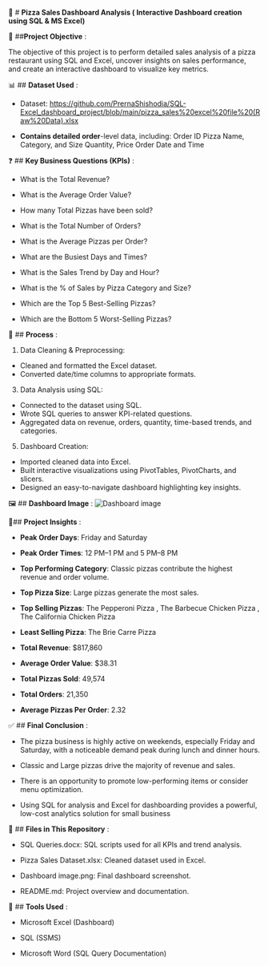 🍕 #  **Pizza Sales Dashboard Analysis ( Interactive Dashboard creation using SQL & MS Excel)**

🎯 ##**Project Objective** :

The objective of this project is to perform detailed sales analysis of a pizza restaurant using SQL and Excel, uncover insights on sales performance, and create an interactive dashboard to visualize key metrics.

📊 ##  **Dataset Used** :

- Dataset: https://github.com/PrernaShishodia/SQL-Excel_dashboard_project/blob/main/pizza_sales%20excel%20file%20(Raw%20Data).xlsx

- **Contains detailed order**-level data, including:
Order ID
Pizza Name, Category, and Size
Quantity, Price
Order Date and Time

❓ ##  **Key Business Questions (KPIs)** :

- What is the Total Revenue?

- What is the Average Order Value?

- How many Total Pizzas have been sold?

- What is the Total Number of Orders?

- What is the Average Pizzas per Order?

- What are the Busiest Days and Times?

- What is the Sales Trend by Day and Hour?

- What is the % of Sales by Pizza Category and Size?

- Which are the Top 5 Best-Selling Pizzas?

- Which are the Bottom 5 Worst-Selling Pizzas?

🔄 ##  **Process** :

1. Data Cleaning & Preprocessing:
   
- Cleaned and formatted the Excel dataset.
- Converted date/time columns to appropriate formats.

3. Data Analysis using SQL:
   
- Connected to the dataset using SQL.
- Wrote SQL queries to answer KPI-related questions.
- Aggregated data on revenue, orders, quantity, time-based trends, and categories.

5. Dashboard Creation:
   
- Imported cleaned data into Excel.
- Built interactive visualizations using PivotTables, PivotCharts, and slicers.
- Designed an easy-to-navigate dashboard highlighting key insights.

🖼️ ##  **Dashboard Image** :
![Dashboard image](https://github.com/user-attachments/assets/d47b8864-a921-4dcf-9d47-2c3b63bf1236)

📍##  **Project Insights** :

- **Peak Order Days**: Friday and Saturday

- **Peak Order Times**: 12 PM–1 PM and 5 PM–8 PM

- **Top Performing Category**: Classic pizzas contribute the highest revenue and order volume.

- **Top Pizza Size**: Large pizzas generate the most sales.

- **Top Selling Pizzas**:
The Pepperoni Pizza ,
The Barbecue Chicken Pizza ,
The California Chicken Pizza

- **Least Selling Pizza**: The Brie Carre Pizza

- **Total Revenue**: $817,860

- **Average Order Value**: $38.31

- **Total Pizzas Sold**: 49,574

- **Total Orders**: 21,350

- **Average Pizzas Per Order**: 2.32

✅ ##  **Final Conclusion** :

- The pizza business is highly active on weekends, especially Friday and Saturday, with a noticeable demand peak during lunch and dinner hours.

- Classic and Large pizzas drive the majority of revenue and sales.

- There is an opportunity to promote low-performing items or consider menu optimization.

- Using SQL for analysis and Excel for dashboarding provides a powerful, low-cost analytics solution for small business

📁 ##  **Files in This Repository** :

- SQL Queries.docx: SQL scripts used for all KPIs and trend analysis.

- Pizza Sales Dataset.xlsx: Cleaned dataset used in Excel.

- Dashboard image.png: Final dashboard screenshot.

- README.md: Project overview and documentation.

🚀 ## **Tools Used** :

- Microsoft Excel (Dashboard)

- SQL (SSMS)

- Microsoft Word (SQL Query Documentation)
